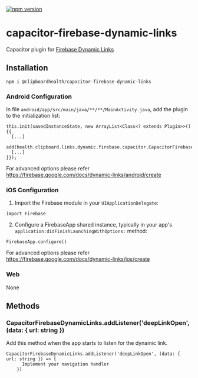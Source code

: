 [![npm version](https://badge.fury.io/js/%40clipboardhealth%2Fcapacitor-app-analytics@2x.png)](https://badge.fury.io/js/%40clipboardhealth%2Fcapacitor-app-analytics)

# capacitor-firebase-dynamic-links

Capacitor plugin for [Firebase Dynamic Links](https://firebase.google.com/docs/dynamic-links)

## Installation

```
npm i @clipboardhealth/capacitor-firebase-dynamic-links
```

### Android Configuration

In file `android/app/src/main/java/**/**/MainActivity.java`, add the plugin to the initialization list:

```
this.init(savedInstanceState, new ArrayList<Class<? extends Plugin>>() {{
  [...]
  add(health.clipboard.links.dynamic.firebase.capacitor.CapacitorFirebaseDynamicLinks.class);
  [...]
}});
```
For advanced options please refer https://firebase.google.com/docs/dynamic-links/android/create



### iOS Configuration

1. Import the Firebase module in your `UIApplicationDelegate`:

```
import Firebase
```

2. Configure a FirebaseApp shared instance, typically in your app's `application:didFinishLaunchingWithOptions:` method:

```
FirebaseApp.configure()
```

For advanced options please refer https://firebase.google.com/docs/dynamic-links/ios/create


### Web

None

## Methods

### CapacitorFirebaseDynamicLinks.addListener('deepLinkOpen', (data: { url: string })

Add this method when the app starts to listen for the dynamic link.

```
CapacitorFirebaseDynamicLinks.addListener('deepLinkOpen', (data: { url: string }) => {
      Implement your navigation handler
    })
```
